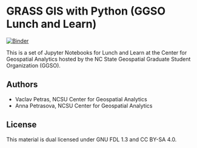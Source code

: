# GRASS GIS with Python (GGSO Lunch and Learn)

[![Binder](https://mybinder.org/badge_logo.svg)](https://mybinder.org/v2/gh/ncsu-geoforall-lab/grass-gis-with-python-lunch-and-learn/main?labpath=part_1.ipynb)

This is a set of Jupyter Notebooks for
Lunch and Learn at the Center for Geospatial Analytics
hosted by the NC State Geospatial Graduate Student Organization (GGSO).

## Authors

- Vaclav Petras, NCSU Center for Geospatial Analytics
- Anna Petrasova, NCSU Center for Geospatial Analytics

## License

This material is dual licensed under GNU FDL 1.3 and CC BY-SA 4.0.
